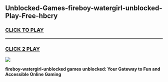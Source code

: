 
## Unblocked-Games-fireboy-watergirl-unblocked-Play-Free-hbcry
<h3>
<a href="https://premium76.site?title=fireboy-watergirl-unblocked&ref=10A">CLICK TO PLAY</a></h3>
<hr>

<h3>
<a href="https://premium76.site?title=fireboy-watergirl-unblocked&ref=10A">CLICK 2 PLAY</a>
  
</h3>

<a href="https://premium76.site?title=fireboy-watergirl-unblocked&ref=10A"><img src="https://clearcache.store/games.png"></a>


**fireboy-watergirl-unblocked games unblocked: Your Gateway to Fun and Accessible Online Gaming**
